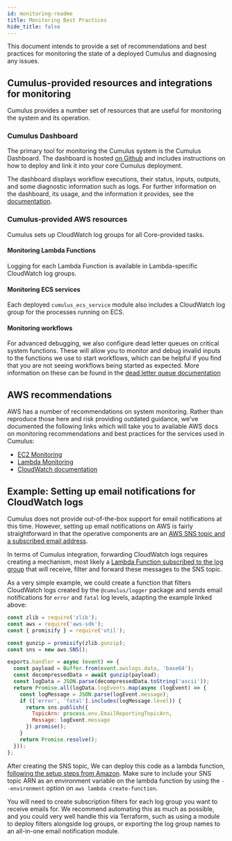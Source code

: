 ```yaml
---
id: monitoring-readme
title: Monitoring Best Practices
hide_title: false
---
```


This document intends to provide a set of recommendations and best practices for monitoring the state of a deployed Cumulus and diagnosing any issues.

## Cumulus-provided resources and integrations for monitoring

Cumulus provides a number set of resources that are useful for monitoring the system and its operation.

### Cumulus Dashboard

The primary tool for monitoring the Cumulus system is the Cumulus Dashboard. The dashboard is hosted [on Github](https://github.com/nasa/cumulus-dashboard/) and includes instructions on how to deploy and link it into your core Cumulus deployment.

The dashboard displays workflow executions, their status, inputs, outputs, and some diagnostic information such as logs. For further information on the dashboard, its usage, and the information it provides, see the [documentation](https://github.com/nasa/cumulus-dashboard/blob/master/README.md).

### Cumulus-provided AWS resources

Cumulus sets up CloudWatch log groups for all Core-provided tasks.

#### Monitoring Lambda Functions

Logging for each Lambda Function is available in Lambda-specific CloudWatch log groups.

#### Monitoring ECS services

Each deployed `cumulus_ecs_service` module also includes a CloudWatch log group for the processes running on ECS.

#### Monitoring workflows

For advanced debugging, we also configure dead letter queues on critical system functions. These will allow you to monitor and debug invalid inputs to the functions we use to start workflows, which can be helpful if you find that you are not seeing workflows being started as expected. More information on these can be found in the [dead letter queue documentation](features/lambda_dead_letter_queue.md)

## AWS recommendations

AWS has a number of recommendations on system monitoring. Rather than reproduce those here and risk providing outdated guidance, we've documented the following links which will take you to available AWS docs on monitoring recommendations and best practices for the services used in Cumulus:

- [EC2 Monitoring](https://docs.aws.amazon.com/AWSEC2/latest/UserGuide/monitoring_ec2.html)
- [Lambda Monitoring](https://docs.aws.amazon.com/lambda/latest/dg/lambda-monitoring.html)
- [CloudWatch documentation](https://docs.aws.amazon.com/AmazonCloudWatch/latest/monitoring/index.html)

## Example: Setting up email notifications for CloudWatch logs

Cumulus does not provide out-of-the-box support for email notifications at this time.
However, setting up email notifications on AWS is fairly straightforward in that the operative components are an [AWS SNS topic and a subscribed email address](https://docs.aws.amazon.com/AmazonCloudWatch/latest/monitoring/US_SetupSNS.html).

In terms of Cumulus integration, forwarding CloudWatch logs requires creating a mechanism, most likely a [Lambda Function subscribed to the log group](https://docs.aws.amazon.com/AmazonCloudWatch/latest/logs/SubscriptionFilters.html#LambdaFunctionExample) that will receive, filter and forward these messages to the SNS topic.

As a very simple example, we could create a function that filters CloudWatch logs created by the `@cumulus/logger` package and sends email notifications for `error` and `fatal` log levels, adapting the example linked above:

```js
const zlib = require('zlib');
const aws = require('aws-sdk');
const { promisify } = require('util');

const gunzip = promisify(zlib.gunzip);
const sns = new aws.SNS();

exports.handler = async (event) => {
  const payload = Buffer.from(event.awslogs.data, 'base64');
  const decompressedData = await gunzip(payload);
  const logData = JSON.parse(decompressedData.toString('ascii'));
  return Promise.all(logData.logEvents.map(async (logEvent) => {
    const logMessage = JSON.parse(logEvent.message);
    if (['error', 'fatal'].includes(logMessage.level)) {
      return sns.publish({
        TopicArn: process.env.EmailReportingTopicArn,
        Message: logEvent.message
      }).promise();
    }
    return Promise.resolve();
  }));
};
```

After creating the SNS topic, We can deploy this code as a lambda function, [following the setup steps from Amazon](https://docs.aws.amazon.com/AmazonCloudWatch/latest/logs/SubscriptionFilters.html#LambdaFunctionExample). Make sure to include your SNS topic ARN as an environment variable on the lambda function by using the `--environment` option on `aws lambda create-function`.

You will need to create subscription filters for each log group you want to receive emails for. We recommend automating this as much as possible, and you could very well handle this via Terraform, such as using a module to deploy filters alongside log groups, or exporting the log group names to an all-in-one email notification module.
